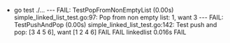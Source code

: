 + go test ./...
--- FAIL: TestPopFromNonEmptyList (0.00s)
    simple_linked_list_test.go:97: Pop from non empty list: 1, want 3
--- FAIL: TestPushAndPop (0.00s)
    simple_linked_list_test.go:142: Test push and pop: [3 4 5 6], want [1 2 4 6]
FAIL
FAIL	linkedlist	0.016s
FAIL

